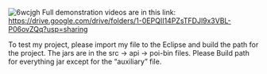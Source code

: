 ![6wcjgh](https://user-images.githubusercontent.com/67844993/194800780-bb5686df-f7a9-48ee-a124-4577a69372dd.gif)
Full demonstration videos are in this link:
https://drive.google.com/drive/folders/1-0EPQII14PZsTFDJl9x3VBL-P06ovZQq?usp=sharing

To test my project, please import my file to the Eclipse and build the path for the project.
The jars are in the src -> api -> poi-bin files. Please Build path for everything jar except for the “auxiliary” file.
